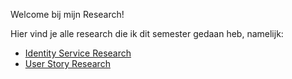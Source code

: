Welcome bij mijn Research!

Hier vind je alle research die ik dit semester gedaan heb, namelijk:

- [Identity Service Research](https://github.com/JulianJ99/Portfolio/tree/main/GP/Research/IdentityServiceResearch)
- [User Story Research](https://github.com/JulianJ99/Portfolio/tree/main/GP/Research/UserStoryResearch)
